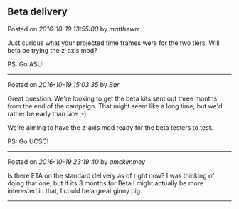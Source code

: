 ## Beta delivery
Posted on *2016-10-19 13:55:00* by *matthewrr*

Just curious what your projected time frames were for the two tiers. Will beta be trying the z-axis mod? 

PS: Go ASU!

---

Posted on *2016-10-19 15:03:35* by *Bar*

Great question. We're looking to get the beta kits sent out three months from the end of the campaign. That might seem like a long time, but we'd rather be early than late ;-). 

We're aiming to have the z-axis mod ready for the beta testers to test.

PS: Go UCSC!

---

Posted on *2016-10-19 23:19:40* by *amckimmey*

Is there ETA on the standard delivery as of right now? I was thinking of doing that one, but If its 3 months for Beta I might actually be more interested in that, I could be a great ginny pig.

---

